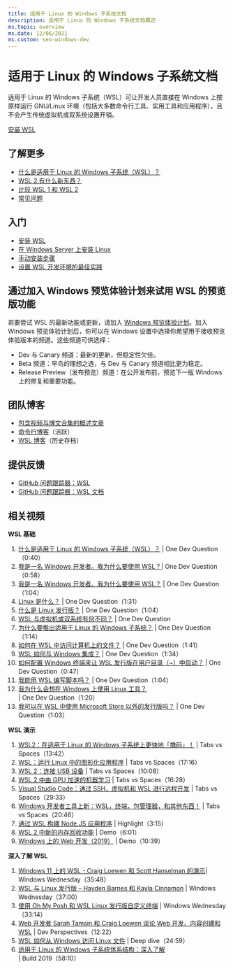 ```yaml
---
title: 适用于 Linux 的 Windows 子系统文档
description: 适用于 Linux 的 Windows 子系统文档概述
ms.topic: overview
ms.date: 12/06/2021
ms.custom: seo-windows-dev
---
```


# 适用于 Linux 的 Windows 子系统文档

适用于 Linux 的 Windows 子系统（WSL）可让开发人员直接在 Windows 上按原样运行 GNU/Linux 环境（包括大多数命令行工具、实用工具和应用程序），且不会产生传统虚拟机或双系统设置开销。

<a class="button button--primary" href="install">安装 WSL</a>

## 了解更多

* [什么是适用于 Linux 的 Windows 子系统（WSL）？](about.md)
* [WSL 2 有什么新东西？](compare-versions.md#whats-new-in-wsl-2)
* [比较 WSL 1 和 WSL 2](compare-versions.md)
* [常见问题](faq.md)

## 入门

* [安装 WSL](install.md)
* [在 Windows Server 上安装 Linux](install-on-server.md)
* [手动安装步骤](install-manual.md)
* [设置 WSL 开发环境的最佳实践](./setup/environment.md)

## 通过加入 Windows 预览体验计划来试用 WSL 的预览版功能

若要尝试 WSL 的最新功能或更新，请加入 [Windows 预览体验计划](https://insider.windows.com/getting-started)。加入 Windows 预览体验计划后，你可以在 Windows 设置中选择你希望用于接收预览体验版本的频道。这些频道可供选择：

* Dev 与 Canary 频道：最新的更新，但稳定性欠佳。
* Beta 频道：早鸟的理想之选，与 Dev 与 Canary 频道相比更为稳定。
* Release Preview（发布预览）频道：在公开发布前，预览下一版 Windows 上的修复和重要功能。

## 团队博客

* [包含视频与博文合集的概述文章](https://blogs.msdn.microsoft.com/commandline/learn-about-windows-console-and-windows-subsystem-for-linux-wsl/)
* [命令行博客](https://blogs.msdn.microsoft.com/commandline/)（活跃）
* [WSL 博客](https://learn.microsoft.com/zh-cn/archive/blogs/wsl/)（历史存档）

## 提供反馈

* [GitHub 问题跟踪器：WSL](https://github.com/microsoft/WSL/issues)
* [GitHub 问题跟踪器：WSL 文档](https://github.com/MicrosoftDocs/WSL/issues)

## 相关视频

**WSL 基础**

1. [什么是适用于 Linux 的 Windows 子系统（WSL）？](https://www.youtube.com/watch?v=NYGMY9c90Oo) | One Dev Question（0:40）
1. [我是一名 Windows 开发者。我为什么要使用 WSL？|](https://www.youtube.com/watch?v=sqdHy1rC2t4) One Dev Question（0:58）
1. [我是一名 Windows 开发者。我为什么要使用 WSL？](https://www.youtube.com/watch?v=75JBKfAqH3I) | One Dev Question（1:04）
1. [Linux 是什么？](https://www.youtube.com/watch?v=jx5I-8_arqM) | One Dev Question（1:31）
1. [什么是 Linux 发行版？](https://www.youtube.com/watch?v=WnzKfwL3Iy0) | One Dev Question（1:04）
1. [WSL 与虚拟机或双系统有何不同？](https://www.youtube.com/watch?v=UMQ5GQix0rs) | One Dev Question
1. [为什么要推出适用于 Linux 的 Windows 子系统？](https://www.youtube.com/watch?v=b9I7NZHni5c) | One Dev Question（1:14）
1. [如何在 WSL 中访问计算机上的文件？](https://www.youtube.com/watch?v=uUaFNRRS9yo&t=2s) | One Dev Question（1:41）
1. [WSL 如何与 Windows 集成？](https://www.youtube.com/watch?v=JuJ_Nx_bFEM) | One Dev Question（1:34）
1. [如何配置 Windows 终端来让 WSL 发行版在用户目录（~）中启动？](https://www.youtube.com/watch?v=n1YSFT5VK-Y) | One Dev Question（0:47）
1. [我能用 WSL 编写脚本吗？](https://www.youtube.com/watch?v=teI6WA48_Rg) | One Dev Question（1:04）
1. [我为什么会想在 Windows 上使用 Linux 工具？](https://www.youtube.com/watch?v=OeomwrHLAR4) | One Dev Question（1:20）
1. [我可以在 WSL 中使用 Microsoft Store 以外的发行版吗？](https://www.youtube.com/watch?v=AfhDwVASD2c) | One Dev Question（1:03）

**WSL 演示**

1. [WSL2：在适用于 Linux 的 Windows 子系统上更快地「撸码」！](https://www.youtube.com/watch?v=MrZolfGm8Zk&t=3s) | Tabs vs Spaces（13:42）
1. [WSL：运行 Linux 中的图形化应用程序](https://www.youtube.com/watch?v=kC3eWRPzeWw) | Tabs vs Spaces（17:16）
1. [WSL 2：连接 USB 设备](https://www.youtube.com/watch?v=I2jOuLU4o8E) | Tabs vs Spaces（10:08）
1. [WSL 2 中由 GPU 加速的机器学习](https://www.youtube.com/watch?v=PdxXlZJiuxA) | Tabs vs Spaces（16:28）
1. [Visual Studio Code：通过 SSH，虚拟机和 WSL 进行远程开发](https://www.youtube.com/watch?v=XkLjxr9iQ-8&t=1s) | Tabs vs Spaces（29:33）
1. [Windows 开发者工具上新：WSL，终端，包管理器，和其他东西！](https://www.youtube.com/watch?v=m5tt9mDRPSw) | Tabs vs Spaces（20:46）
1. [通过 WSL 构建 Node.JS 应用程序](https://www.youtube.com/watch?v=lOXatmtBb88) | Highlight（3:15）
1. [WSL 2 中新的内存回收功能](https://www.youtube.com/watch?v=K9GPOHrZgr4) | Demo（6:01）
1. [Windows 上的 Web 开发（2019）](https://www.youtube.com/watch?v=UxWN1BBr1bM) | Demo（10:39）

**深入了解 WSL**

1. [Windows 11 上的 WSL - Craig Loewen 和 Scott Hanselman 的演示](https://www.youtube.com/watch?v=pNwatyeXplY)| Windows Wednesday（35:48）
1. [WSL 与 Linux 发行版 – Hayden Barnes 和 Kayla Cinnamon](https://www.youtube.com/watch?v=kCB3gO32SPs) | Windows Wednesday（37:00）
1. [使用 Oh My Posh 和 WSL Linux 发行版自定义终端](https://www.youtube.com/watch?v=uO_F5W2LbSk) | Windows Wednesday（33:14）
1. [Web 开发者 Sarah Tamsin 和 Craig Loewen 谈论 Web 开发、内容创建和 WSL](https://www.youtube.com/watch?v=ySS8Re6LDTQ) | Dev Perspectives（12:22）
1. [WSL 如何从 Windows 访问 Linux 文件](https://www.youtube.com/watch?v=63wVlI9B3Ac&t=45s) | Deep dive（24:59）
1. [适用于 Linux 的 Windows 子系统体系结构：深入了解](https://www.youtube.com/watch?v=lwhMThePdIo) | Build 2019（58:10）
